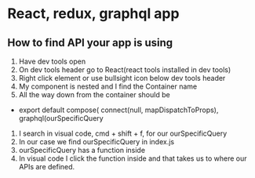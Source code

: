 # React, redux, graphql app
## How to find API your app is using
1. Have dev tools open
1. On dev tools header go to React(react tools installed in dev tools)
1. Right click element or use bullsight icon below dev tools header
1. My component is nested and I find the Container name
1. All the way down from the container should be 
* export default compose(
  connect(null, mapDispatchToProps),
  graphql(ourSpecificQuery
  
1. I search in visual code, cmd + shift + f, for our ourSpecificQuery
1. In our case we find ourSpecificQuery in index.js
1. ourSpecificQuery has a function inside
1. In visual code I click the function inside and that takes us to where our APIs are defined.
